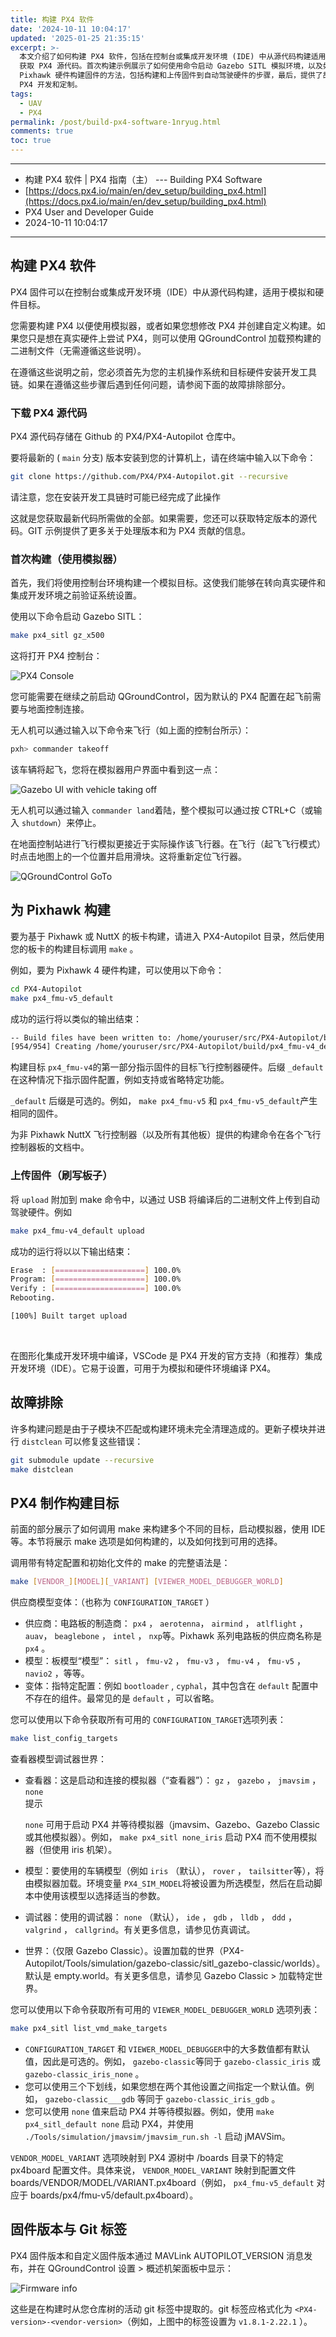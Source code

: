```yaml
---
title: 构建 PX4 软件
date: '2024-10-11 10:04:17'
updated: '2025-01-25 21:35:15'
excerpt: >-
  本文介绍了如何构建 PX4 软件，包括在控制台或集成开发环境 (IDE) 中从源代码构建适用于模拟和硬件目标的固件。用户需要先安装开发工具链，并通过 Git
  获取 PX4 源代码。首次构建示例展示了如何使用命令启动 Gazebo SITL 模拟环境，以及如何通过命令实现无人机起飞和着陆。文中还描述了为
  Pixhawk 硬件构建固件的方法，包括构建和上传固件到自动驾驶硬件的步骤，最后，提供了故障排除建议，并对可用的构建目标选项进行了说明，帮助用户更好地进行
  PX4 开发和定制。
tags:
  - UAV
  - PX4
permalink: /post/build-px4-software-1nryug.html
comments: true
toc: true
---
```




---

* 构建 PX4 软件 | PX4 指南（主） --- Building PX4 Software
* [https://docs.px4.io/main/en/dev_setup/building_px4.html](https://docs.px4.io/main/en/dev_setup/building_px4.html)
* PX4 User and Developer Guide
* 2024-10-11 10:04:17

---

## 构建 PX4 软件

PX4 固件可以在控制台或集成开发环境（IDE）中从源代码构建，适用于模拟和硬件目标。

您需要构建 PX4 以便使用模拟器，或者如果您想修改 PX4 并创建自定义构建。如果您只是想在真实硬件上尝试 PX4，则可以使用 QGroundControl 加载预构建的二进制文件（无需遵循这些说明）。

在遵循这些说明之前，您必须首先为您的主机操作系统和目标硬件安装开发工具链。如果在遵循这些步骤后遇到任何问题，请参阅下面的故障排除部分。

### 下载 PX4 源代码

PX4 源代码存储在 Github 的 PX4/PX4-Autopilot 仓库中。

要将最新的 ( `main`​ 分支) 版本安装到您的计算机上，请在终端中输入以下命令：

```sh
git clone https://github.com/PX4/PX4-Autopilot.git --recursive
```

请注意，您在安装开发工具链时可能已经完成了此操作

这就是您获取最新代码所需做的全部。如果需要，您还可以获取特定版本的源代码。GIT 示例提供了更多关于处理版本和为 PX4 贡献的信息。

### 首次构建（使用模拟器）

首先，我们将使用控制台环境构建一个模拟目标。这使我们能够在转向真实硬件和集成开发环境之前验证系统设置。

使用以下命令启动 Gazebo SITL：

```sh
make px4_sitl gz_x500
```

这将打开 PX4 控制台：

​![PX4 Console](assets/console_gazebo.1HYlL2vW-20241011100417-7hafouq.png)​

您可能需要在继续之前启动 QGroundControl，因为默认的 PX4 配置在起飞前需要与地面控制连接。

无人机可以通过输入以下命令来飞行（如上面的控制台所示）：

```sh
pxh> commander takeoff
```

该车辆将起飞，您将在模拟器用户界面中看到这一点：

​![Gazebo UI with vehicle taking off](assets/gazebo_takeoff.CxeFn6fJ-20241011100417-egxshgp.png)​

无人机可以通过输入 `commander land`​ 着陆，整个模拟可以通过按 CTRL+C（或输入 `shutdown`​ ）来停止。

在地面控制站进行飞行模拟更接近于实际操作该飞行器。在飞行（起飞飞行模式）时点击地图上的一个位置并启用滑块。这将重新定位飞行器。

​![QGroundControl GoTo](assets/qgc_goto.BTsEWZBV-20241011100417-im3mo74.jpg)​

## 为 Pixhawk 构建

要为基于 Pixhawk 或 NuttX 的板卡构建，请进入 PX4-Autopilot 目录，然后使用您的板卡的构建目标调用 `make`​ 。

例如，要为 Pixhawk 4 硬件构建，可以使用以下命令：

```sh
cd PX4-Autopilot
make px4_fmu-v5_default
```

成功的运行将以类似的输出结束：

```sh
-- Build files have been written to: /home/youruser/src/PX4-Autopilot/build/px4_fmu-v4_default
[954/954] Creating /home/youruser/src/PX4-Autopilot/build/px4_fmu-v4_default/px4_fmu-v4_default.px4
```

构建目标 `px4_fmu-v4`​ 的第一部分指示固件的目标飞行控制器硬件。后缀 `_default`​ 在这种情况下指示固件配置，例如支持或省略特定功能。

​`_default`​ 后缀是可选的。例如， `make px4_fmu-v5`​ 和 `px4_fmu-v5_default`​ 产生相同的固件。

为非 Pixhawk NuttX 飞行控制器（以及所有其他板）提供的构建命令在各个飞行控制器板的文档中。

### 上传固件（刷写板子）

将 `upload`​ 附加到 make 命令中，以通过 USB 将编译后的二进制文件上传到自动驾驶硬件。例如

```sh
make px4_fmu-v4_default upload
```

成功的运行将以以下输出结束：

```sh
Erase  : [====================] 100.0%
Program: [====================] 100.0%
Verify : [====================] 100.0%
Rebooting.

[100%] Built target upload
```

‍

在图形化集成开发环境中编译，VSCode 是 PX4 开发的官方支持（和推荐）集成开发环境（IDE）。它易于设置，可用于为模拟和硬件环境编译 PX4。

## 故障排除

许多构建问题是由于子模块不匹配或构建环境未完全清理造成的。更新子模块并进行 `distclean`​ 可以修复这些错误：

```sh
git submodule update --recursive
make distclean
```

## PX4 制作构建目标

前面的部分展示了如何调用 make 来构建多个不同的目标，启动模拟器，使用 IDE 等。本节将展示 make 选项是如何构建的，以及如何找到可用的选择。

调用带有特定配置和初始化文件的 make 的完整语法是：

```sh
make [VENDOR_][MODEL][_VARIANT] [VIEWER_MODEL_DEBUGGER_WORLD]
```

供应商模型变体：（也称为 `CONFIGURATION_TARGET`​ ）

* 供应商：电路板的制造商： `px4`​ ， `aerotenna`​ ， `airmind`​ ， `atlflight`​ ， `auav`​ ， `beaglebone`​ ， `intel`​ ， `nxp`​ 等。Pixhawk 系列电路板的供应商名称是 `px4`​ 。
* 模型：板模型“模型”： `sitl`​ ， `fmu-v2`​ ， `fmu-v3`​ ， `fmu-v4`​ ， `fmu-v5`​ ， `navio2`​ ，等等。
* 变体：指特定配置：例如 `bootloader`​ , `cyphal`​ ，其中包含在 `default`​ 配置中不存在的组件。最常见的是 `default`​ ，可以省略。

您可以使用以下命令获取所有可用的 `CONFIGURATION_TARGET`​ 选项列表：

```sh
make list_config_targets
```

查看器模型调试器世界：

* 查看器：这是启动和连接的模拟器（“查看器”）： `gz`​ ， `gazebo`​ ， `jmavsim`​ ， `none`​  
  提示

  ​`none`​ 可用于启动 PX4 并等待模拟器（jmavsim、Gazebo、Gazebo Classic 或其他模拟器）。例如， `make px4_sitl none_iris`​ 启动 PX4 而不使用模拟器（但使用 iris 机架）。
* 模型：要使用的车辆模型（例如 `iris`​ （默认）， `rover`​ ， `tailsitter`​ 等），将由模拟器加载。环境变量 `PX4_SIM_MODEL`​ 将被设置为所选模型，然后在启动脚本中使用该模型以选择适当的参数。
* 调试器：使用的调试器： `none`​ （默认）， `ide`​ ， `gdb`​ ， `lldb`​ ， `ddd`​ ， `valgrind`​ ， `callgrind`​ 。有关更多信息，请参见仿真调试。
* 世界：（仅限 Gazebo Classic）。设置加载的世界（PX4-Autopilot/Tools/simulation/gazebo-classic/sitl\_gazebo-classic/worlds）。默认是 empty.world。有关更多信息，请参见 Gazebo Classic \> 加载特定世界。

您可以使用以下命令获取所有可用的 `VIEWER_MODEL_DEBUGGER_WORLD`​ 选项列表：

```sh
make px4_sitl list_vmd_make_targets
```

* ​`CONFIGURATION_TARGET`​ 和 `VIEWER_MODEL_DEBUGGER`​ 中的大多数值都有默认值，因此是可选的。例如， `gazebo-classic`​ 等同于 `gazebo-classic_iris`​ 或 `gazebo-classic_iris_none`​ 。
* 您可以使用三个下划线，如果您想在两个其他设置之间指定一个默认值。例如， `gazebo-classic___gdb`​ 等同于 `gazebo-classic_iris_gdb`​ 。
* 您可以使用 `none`​ 值来启动 PX4 并等待模拟器。例如，使用 `make px4_sitl_default none`​ 启动 PX4，并使用 `./Tools/simulation/jmavsim/jmavsim_run.sh -l`​ 启动 jMAVSim。

​`VENDOR_MODEL_VARIANT`​ 选项映射到 PX4 源树中 /boards 目录下的特定 px4board 配置文件。具体来说， `VENDOR_MODEL_VARIANT`​ 映射到配置文件 boards/VENDOR/MODEL/VARIANT.px4board（例如， `px4_fmu-v5_default`​ 对应于 boards/px4/fmu-v5/default.px4board）。

## 固件版本与 Git 标签

PX4 固件版本和自定义固件版本通过 MAVLink AUTOPILOT\_VERSION 消息发布，并在 QGroundControl 设置 \> 概述机架面板中显示：

​![Firmware info](assets/qgc_setup_summary_airframe_firmware.CcZm2RSp-20241011100417-tuhoyq9.jpg)​

这些是在构建时从您仓库树的活动 git 标签中提取的。git 标签应格式化为 `<PX4-version>-<vendor-version>`​ （例如，上图中的标签设置为 `v1.8.1-2.22.1`​ ）。
